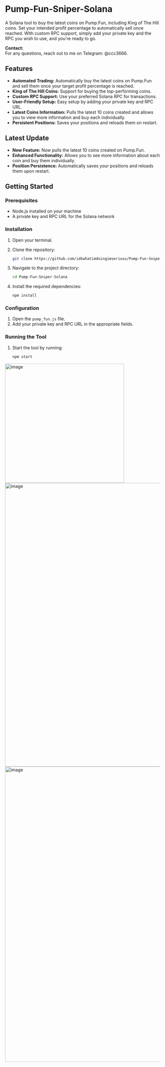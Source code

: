 # Pump-Fun-Sniper-Solana

A Solana tool to buy the latest coins on Pump.Fun, including King of The Hill coins. Set your intended profit percentage to automatically sell once reached. With custom RPC support, simply add your private key and the RPC you wish to use, and you're ready to go.

**Contact:**  
For any questions, reach out to me on Telegram: @ccc3666.

## Features

- **Automated Trading:** Automatically buy the latest coins on Pump.Fun and sell them once your target profit percentage is reached.
- **King of The Hill Coins:** Support for buying the top-performing coins.
- **Custom RPC Support:** Use your preferred Solana RPC for transactions.
- **User-Friendly Setup:** Easy setup by adding your private key and RPC URL.
- **Latest Coins Information:** Pulls the latest 10 coins created and allows you to view more information and buy each individually.
- **Persistent Positions:** Saves your positions and reloads them on restart.

## Latest Update

- **New Feature:** Now pulls the latest 10 coins created on Pump.Fun.
- **Enhanced Functionality:** Allows you to see more information about each coin and buy them individually.
- **Position Persistence:** Automatically saves your positions and reloads them upon restart.

## Getting Started

### Prerequisites

- Node.js installed on your machine
- A private key and RPC URL for the Solana network

### Installation

1. Open your terminal.

2. Clone the repository:

    ```bash
    git clone https://github.com/idkwhatimdoingimserious/Pump-Fun-Sniper-Solana/
    ```

3. Navigate to the project directory:

    ```bash
    cd Pump-Fun-Sniper-Solana
    ```

4. Install the required dependencies:

    ```bash
    npm install
    ```

### Configuration

1. Open the `pump_fun.js` file.
2. Add your private key and RPC URL in the appropriate fields.

### Running the Tool

1. Start the tool by running:

    ```bash
    npm start
    ```

<img width="387" alt="image" src="https://github.com/idkwhatimdoingimserious/Pump-Fun-Sniper-Solana/assets/143815179/bbc9aa31-b180-453f-b1e1-6dedb125b150">


<img width="920" alt="image" src="https://github.com/idkwhatimdoingimserious/Pump-Fun-Sniper-Solana/assets/143815179/c1c1555d-9f5c-4355-b95f-1718c76f083e">

<img width="958" alt="image" src="https://github.com/idkwhatimdoingimserious/Pump-Fun-Sniper-Solana/assets/143815179/dfb0ba1d-0be4-4394-9bcc-907c2d70ae4b">


